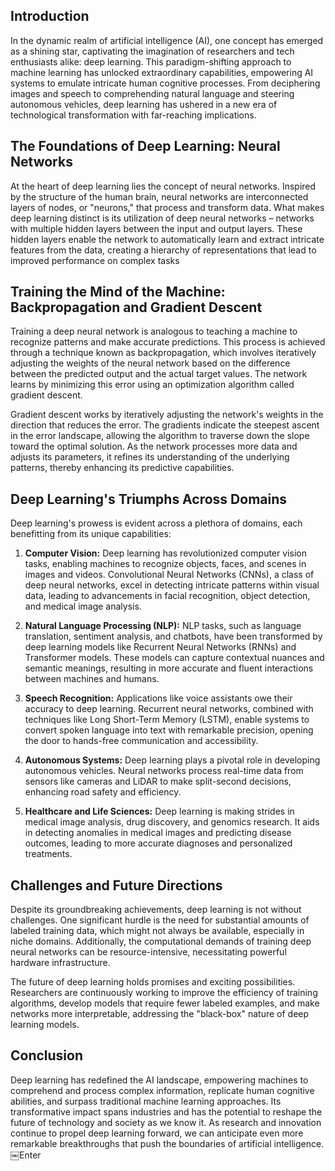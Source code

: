 ## Introduction

In the dynamic realm of artificial intelligence (AI), one concept has emerged as a shining star, captivating the imagination of researchers and tech enthusiasts alike: deep learning. This paradigm-shifting approach to machine learning has unlocked extraordinary capabilities, empowering AI systems to emulate intricate human cognitive processes. From deciphering images and speech to comprehending natural language and steering autonomous vehicles, deep learning has ushered in a new era of technological transformation with far-reaching implications.

## The Foundations of Deep Learning: Neural Networks

At the heart of deep learning lies the concept of neural networks. Inspired by the structure of the human brain, neural networks are interconnected layers of nodes, or "neurons," that process and transform data. What makes deep learning distinct is its utilization of deep neural networks – networks with multiple hidden layers between the input and output layers. These hidden layers enable the network to automatically learn and extract intricate features from the data, creating a hierarchy of representations that lead to improved performance on complex tasks

## Training the Mind of the Machine: Backpropagation and Gradient Descent

Training a deep neural network is analogous to teaching a machine to recognize patterns and make accurate predictions. This process is achieved through a technique known as backpropagation, which involves iteratively adjusting the weights of the neural network based on the difference between the predicted output and the actual target values. The network learns by minimizing this error using an optimization algorithm called gradient descent.

Gradient descent works by iteratively adjusting the network's weights in the direction that reduces the error. The gradients indicate the steepest ascent in the error landscape, allowing the algorithm to traverse down the slope toward the optimal solution. As the network processes more data and adjusts its parameters, it refines its understanding of the underlying patterns, thereby enhancing its predictive capabilities.

## Deep Learning's Triumphs Across Domains

Deep learning's prowess is evident across a plethora of domains, each benefitting from its unique capabilities:

1. **Computer Vision:** Deep learning has revolutionized computer vision tasks, enabling machines to recognize objects, faces, and scenes in images and videos. Convolutional Neural Networks (CNNs), a class of deep neural networks, excel in detecting intricate patterns within visual data, leading to advancements in facial recognition, object detection, and medical image analysis.
    
2. **Natural Language Processing (NLP):** NLP tasks, such as language translation, sentiment analysis, and chatbots, have been transformed by deep learning models like Recurrent Neural Networks (RNNs) and Transformer models. These models can capture contextual nuances and semantic meanings, resulting in more accurate and fluent interactions between machines and humans.
    
3. **Speech Recognition:** Applications like voice assistants owe their accuracy to deep learning. Recurrent neural networks, combined with techniques like Long Short-Term Memory (LSTM), enable systems to convert spoken language into text with remarkable precision, opening the door to hands-free communication and accessibility.
    
4. **Autonomous Systems:** Deep learning plays a pivotal role in developing autonomous vehicles. Neural networks process real-time data from sensors like cameras and LiDAR to make split-second decisions, enhancing road safety and efficiency.
    
5. **Healthcare and Life Sciences:** Deep learning is making strides in medical image analysis, drug discovery, and genomics research. It aids in detecting anomalies in medical images and predicting disease outcomes, leading to more accurate diagnoses and personalized treatments.
    

## Challenges and Future Directions

Despite its groundbreaking achievements, deep learning is not without challenges. One significant hurdle is the need for substantial amounts of labeled training data, which might not always be available, especially in niche domains. Additionally, the computational demands of training deep neural networks can be resource-intensive, necessitating powerful hardware infrastructure.

The future of deep learning holds promises and exciting possibilities. Researchers are continuously working to improve the efficiency of training algorithms, develop models that require fewer labeled examples, and make networks more interpretable, addressing the "black-box" nature of deep learning models.

## Conclusion

Deep learning has redefined the AI landscape, empowering machines to comprehend and process complex information, replicate human cognitive abilities, and surpass traditional machine learning approaches. Its transformative impact spans industries and has the potential to reshape the future of technology and society as we know it. As research and innovation continue to propel deep learning forward, we can anticipate even more remarkable breakthroughs that push the boundaries of artificial intelligence.￼Enter
